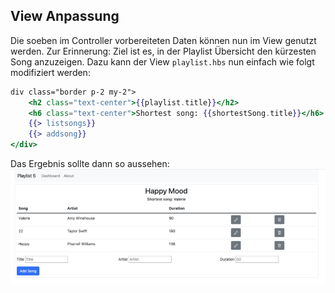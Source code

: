 ## View Anpassung

Die soeben im Controller vorbereiteten Daten können nun im View genutzt werden.
Zur Erinnerung: Ziel ist es, in der Playlist Übersicht den kürzesten Song anzuzeigen. Dazu kann der View `playlist.hbs` nun einfach wie folgt modifiziert werden:
~~~handlebars
div class="border p-2 my-2"> 
    <h2 class="text-center">{{playlist.title}}</h2> 
    <h6 class="text-center">Shortest song: {{shortestSong.title}}</h6> 
    {{> listsongs}} 
    {{> addsong}} 
</div> 
~~~

Das Ergebnis sollte dann so aussehen: 
![img.png](img/img_fin.png)

